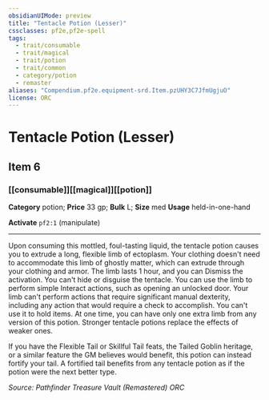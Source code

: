 ```yaml
---
obsidianUIMode: preview
title: "Tentacle Potion (Lesser)"
cssclasses: pf2e,pf2e-spell
tags:
  - trait/consumable
  - trait/magical
  - trait/potion
  - trait/common
  - category/potion
  - remaster
aliases: "Compendium.pf2e.equipment-srd.Item.pzUHY3C7JfmUgjuO"
license: ORC
---
```

# Tentacle Potion (Lesser)
## Item 6
### [[consumable]][[magical]][[potion]]

**Category** potion; 
**Price** 33 gp; 
**Bulk** L; **Size** med
**Usage** held-in-one-hand

**Activate** `pf2:1` (manipulate)

* * *

Upon consuming this mottled, foul-tasting liquid, the tentacle potion causes you to extrude a long, flexible limb of ectoplasm. Your clothing doesn't need to accommodate this limb of ghostly matter, which can extrude through your clothing and armor. The limb lasts 1 hour, and you can Dismiss the activation. You can't hide or disguise the tentacle. You can use the limb to perform simple Interact actions, such as opening an unlocked door. Your limb can't perform actions that require significant manual dexterity, including any action that would require a check to accomplish. You can't use it to hold items. At one time, you can have only one extra limb from any version of this potion. Stronger tentacle potions replace the effects of weaker ones.

If you have the Flexible Tail or Skillful Tail feats, the Tailed Goblin heritage, or a similar feature the GM believes would benefit, this potion can instead fortify your tail. A fortified tail benefits from any tentacle potion as if the potion were the next better type.

*Source: Pathfinder Treasure Vault (Remastered)*
*ORC*